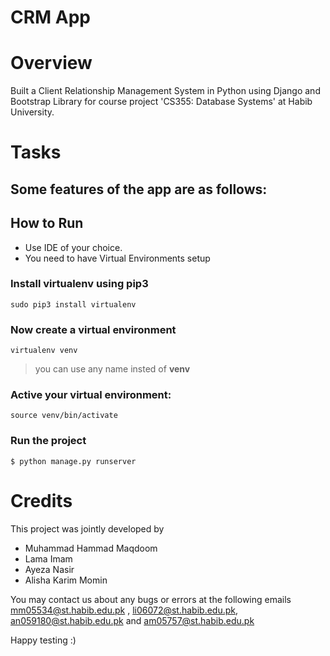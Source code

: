 # CRM App
# Overview
Built a Client Relationship Management System in Python using Django and Bootstrap Library for course project 'CS355: Database Systems' at Habib University.

# Tasks
Some features of the app are as follows:
-  

## How to Run
- Use IDE of your choice.
- You need to have Virtual Environments setup

### Install **virtualenv** using pip3
```
sudo pip3 install virtualenv 
```
### Now create a virtual environment 
```
virtualenv venv 
```
>you can use any name insted of **venv**

### Active your virtual environment:    
```
source venv/bin/activate
```
### Run the project
```
$ python manage.py runserver
```

# Credits
This project was jointly developed by 
- Muhammad Hammad Maqdoom
- Lama Imam
- Ayeza Nasir
- Alisha Karim Momin

You may contact us about any bugs or errors at the following emails mm05534@st.habib.edu.pk , li06072@st.habib.edu.pk, an059180@st.habib.edu.pk and am05757@st.habib.edu.pk

Happy testing :)

